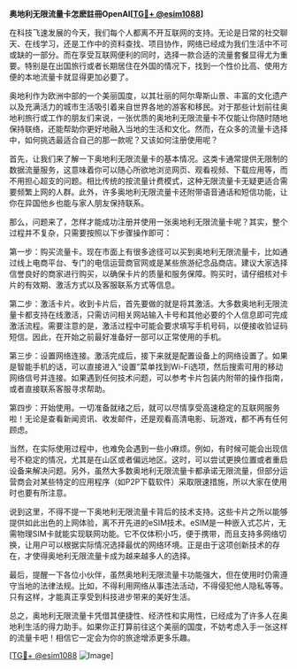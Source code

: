 **奥地利无限流量卡怎麽註冊OpenAI[[TG💪+ @esim1088](https://t.me/s/esim1088)]**

在科技飞速发展的今天，我们每个人都离不开互联网的支持。无论是日常的社交聊天、在线学习，还是工作中的资料查找、项目协作，网络已经成为我们生活中不可或缺的一部分。而在享受互联网便利的同时，选择一款合适的流量套餐显得尤为重要。特别是在出国旅行或者长期居住在外国的情况下，找到一个性价比高、使用方便的本地流量卡就显得更加必要了。

奥地利作为欧洲中部的一个美丽国度，以其壮丽的阿尔卑斯山景、丰富的文化遗产以及充满活力的城市生活吸引着来自世界各地的游客和移民。对于那些计划前往奥地利旅行或工作的朋友们来说，一张优质的奥地利无限流量卡不仅能让你随时随地保持联络，还能帮助你更好地融入当地的生活和文化。然而，在众多的流量卡选择中，如何挑选最适合自己的那一款呢？又该如何注册使用呢？

首先，让我们来了解一下奥地利无限流量卡的基本情况。这类卡通常提供无限制的数据流量服务，这意味着你可以随心所欲地浏览网页、观看视频、下载应用等，而不用担心超支的问题。相比传统的按流量计费模式，这种无限流量卡无疑更适合需要频繁上网的人群。此外，许多奥地利无限流量卡还附带语音通话和短信功能，让你在异国他乡也能与家人朋友保持联系。

那么，问题来了，怎样才能成功注册并使用一张奥地利无限流量卡呢？其实，整个过程并不复杂，只需要按照以下步骤操作即可：

第一步：购买流量卡。现在市面上有很多途径可以买到奥地利无限流量卡，比如通过线上电商平台、专门的电信运营商官网或是某些旅游纪念品商店。建议大家选择信誉良好的商家进行购买，以确保卡片的质量和服务保障。购买时，请仔细核对卡片的有效期、激活方式以及客服联系方式等信息。

第二步：激活卡片。收到卡片后，首先要做的就是将其激活。大多数奥地利无限流量卡都支持在线激活，只需访问相关网站输入卡号和其他必要的个人信息即可完成激活流程。需要注意的是，激活过程中可能会要求填写手机号码，以便接收验证码短信。因此，在开始之前最好准备好一部可以正常使用的手机。

第三步：设置网络连接。激活完成后，接下来就是配置设备上的网络设置了。如果是智能手机的话，可以直接进入“设置”菜单找到Wi-Fi选项，然后搜索可用的移动网络信号并连接。如果遇到任何技术问题，可以参考卡片包装内附带的操作指南，或者直接联系客服寻求帮助。

第四步：开始使用。一切准备就绪之后，就可以尽情享受高速稳定的互联网服务啦！无论是查看新闻资讯、收发邮件，还是观看高清电影、玩游戏，都不再有任何顾虑。

当然，在实际使用过程中，也难免会遇到一些小麻烦。例如，有时候可能会出现信号不稳定的情况，尤其是在山区或者偏远地区。这时，可以尝试更换位置或者重启设备来解决问题。另外，虽然大多数奥地利无限流量卡都承诺无限流量，但部分运营商会对某些特定的应用程序（如P2P下载软件）采取限速措施，所以大家在使用时也要有所注意。

说到这里，不得不提一下奥地利无限流量卡背后的技术支持。这些卡片之所以能够提供如此出色的上网体验，离不开先进的eSIM技术。eSIM是一种嵌入式芯片，无需物理SIM卡就能实现联网功能。它不仅体积小巧，便于携带，而且支持多网络切换，让用户可以根据实际情况选择最优的网络环境。正是由于这项创新技术的存在，才使得奥地利无限流量卡成为越来越多人的选择。

最后，提醒一下各位小伙伴，虽然奥地利无限流量卡功能强大，但在使用时仍需遵守当地的法律法规。比如，不得利用网络从事违法活动，不得侵犯他人隐私等等。只有这样，才能真正享受到科技进步带来的美好生活。

总之，奥地利无限流量卡凭借其便捷性、经济性和实用性，已经成为了许多人在奥地利生活的得力助手。如果你正打算前往这个美丽的国度，不妨考虑入手一张这样的流量卡吧！相信它一定会为你的旅途增添更多乐趣。

[[TG💪+ @esim1088](https://t.me/s/esim1088) ![Image](https://i.postimg.cc/4NQfJmqS/Snipaste-2025-05-13-00-14-12.png)]